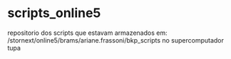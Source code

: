 # scripts_online5

repositorio dos scripts que estavam armazenados em:
/stornext/online5/brams/ariane.frassoni/bkp_scripts no supercomputador tupa
 
